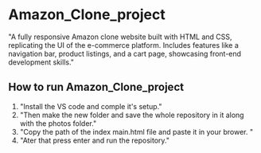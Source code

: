 # Amazon_Clone_project
"A fully responsive Amazon clone website built with HTML and CSS, replicating the UI of the e-commerce platform. Includes features like a navigation bar, product listings, and a cart page, showcasing front-end development skills."
## How to run Amazon_Clone_project
1. "Install the VS code and comple it's setup."
2. "Then make the new folder and save the whole repository in it along with the photos folder."
3. "Copy the path of the index main.html file and paste it in your brower. "
4. "Ater that press enter and run the repository."
